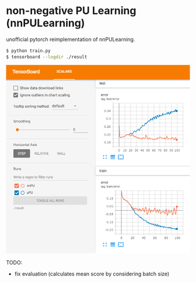 # non-negative PU Learning (nnPULearning)
unofficial pytorch reimplementation of nnPULearning.

```bash
$ python train.py
$ tensorboard --logdir ./result
```

![error](result/result.png "error")

TODO:
- fix evaluation (calculates mean score by considering batch size)
